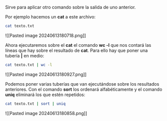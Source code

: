 
Sirve para aplicar otro comando sobre la salida de uno anterior.

Por ejemplo hacemos un **cat** a este archivo:

```Bash
cat texto.txt
```

![[Pasted image 20240613180718.png]]

Ahora ejecutaremos sobre el **cat** el comando **wc -l** que nos contará las líneas que hay sobre el resultado de **cat**. Para ello hay que poner una tubería **|** en medio:

```Bash
cat texto.txt | wc -l
```

![[Pasted image 20240613180927.png]]

Podemos poner varias tuberías que van ejecutándose sobre los resultados anteriores. Con el comando **sort** los ordenará alfabéticamente y el comando **uniq** eliminará los que estén repetidos:

```Bash
cat texto.txt | sort | uniq
```

![[Pasted image 20240613180858.png]]


